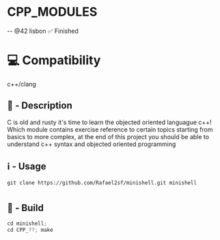 # CPP_MODULES
-- @42 lisbon
✅ Finished  

# 💻 Compatibility
c++/clang

## 📝   - Description 
C is old and rusty it's time to learn the objected oriented languague c++! Which module contains exercise reference to certain topics starting from basics to more complex, at the end of this project you should be able to understand c++ syntax and objected oriented programming

## ℹ️   - Usage

~~~git
git clone https://github.com/Rafael2sf/minishell.git minishell
~~~

#
## 🔨   - Build

~~~c
cd minishell; 
cd CPP_??; make
~~~
